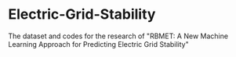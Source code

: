 # Electric-Grid-Stability
The dataset and codes for the research of "RBMET: A New Machine Learning Approach for Predicting Electric Grid Stability"
